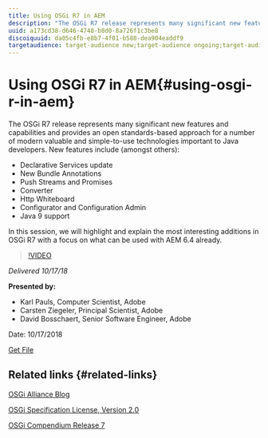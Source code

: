 ```yaml
---
title: Using OSGi R7 in AEM
description: "The OSGi R7 release represents many significant new features and capabilities and provides an open standards-based approach for a number of modern valuable and simple-to-use technologies important to Java developers.  New features include (amongst others): Declarative Services update | New Bundle Annotations | Push Streams and Promises | Converter | Http Whiteboard | Configurator and Configuration Admin | Java 9 support |  In this session, we will highlight and explain the most interesting additions in OSGi R7 with a focus on what can be used with AEM 6.4 already. "
uuid: a173cd38-d646-4748-b8d0-8a726f1c3be8
discoiquuid: da05c4fb-e8b7-4f01-b588-dea904eaddf9
targetaudience: target-audience new;target-audience ongoing;target-audience upgrader
---
```


# Using OSGi R7 in AEM{#using-osgi-r-in-aem}

The OSGi R7 release represents many significant new features and capabilities and provides an open standards-based approach for a number of modern valuable and simple-to-use technologies important to Java developers.  New features include (amongst others):

* Declarative Services update
* New Bundle Annotations
* Push Streams and Promises
* Converter
* Http Whiteboard
* Configurator and Configuration Admin
* Java 9 support

In this session, we will highlight and explain the most interesting additions in OSGi R7 with a focus on what can be used with AEM 6.4 already. 

>[!VIDEO](https://video.tv.adobe.com/v/25037/?quality=9)

*Delivered 10/17/18*

**Presented by:**

* Karl Pauls, Computer Scientist, Adobe  
* Carsten Ziegeler, Principal Scientist, Adobe
* David Bosschaert, Senior Software Engineer, Adobe

Date: 10/17/2018

[Get File](assets/aem-gems-osg-r7inaem-10172018.pdf)

## Related links {#related-links}

[OSGi Alliance Blog](https://blog.osgi.org/2018/09/osgi-r7-highlights-blog-series.html)

[OSGi Specification License, Version 2.0](https://osgi.org/specification/osgi.core/7.0.0/index.html)

[OSGi Compendium Release 7](https://osgi.org/specification/osgi.cmpn/7.0.0/index.html)

<!--
[Get back to the Overview](https://helpx.adobe.com/experience-manager/kt/eseminars/gems/aem-index.html)
-->

